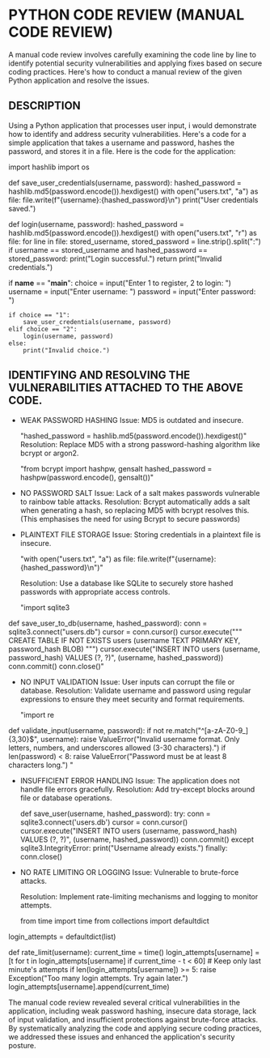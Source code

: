 # PYTHON CODE REVIEW (MANUAL CODE REVIEW)
A manual code review involves carefully examining the code line by line to identify potential security vulnerabilities and applying
fixes based on secure coding practices. Here's how to conduct a manual review of the given Python application and resolve the issues.
## DESCRIPTION
Using a Python application that processes user input, i would demonstrate how to identify and address security vulnerabilities. Here's a
code for a simple application that takes a username and password, hashes the password, and stores it in a file. Here is the code for the
application:

import hashlib
import os

def save_user_credentials(username, password):
    hashed_password = hashlib.md5(password.encode()).hexdigest()
    with open("users.txt", "a") as file:
        file.write(f"{username}:{hashed_password}\n")
    print("User credentials saved.")

def login(username, password):
    hashed_password = hashlib.md5(password.encode()).hexdigest()
    with open("users.txt", "r") as file:
        for line in file:
            stored_username, stored_password = line.strip().split(":")
            if username == stored_username and hashed_password == stored_password:
                print("Login successful.")
                return
    print("Invalid credentials.")

if __name__ == "__main__":
    choice = input("Enter 1 to register, 2 to login: ")
    username = input("Enter username: ")
    password = input("Enter password: ")
    
    if choice == "1":
        save_user_credentials(username, password)
    elif choice == "2":
        login(username, password)
    else:
        print("Invalid choice.")


## IDENTIFYING AND RESOLVING THE VULNERABILITIES ATTACHED TO THE ABOVE CODE.
- WEAK PASSWORD HASHING
  Issue: MD5 is outdated and insecure.

   "hashed_password = hashlib.md5(password.encode()).hexdigest()"
  Resolution: Replace MD5 with a strong password-hashing algorithm like bcrypt or argon2.

   "from bcrypt import hashpw, gensalt
   hashed_password = hashpw(password.encode(), gensalt())"

- NO PASSWORD SALT
  Issue: Lack of a salt makes passwords vulnerable to rainbow table attacks.
  Resolution: Bcrypt automatically adds a salt when generating a hash, so replacing MD5 with bcrypt resolves this.
  (This emphasises the need for using Bcrypt to secure passwords)
  
- PLAINTEXT FILE STORAGE
  Issue: Storing credentials in a plaintext file is insecure.

   "with open("users.txt", "a") as file:
    file.write(f"{username}:{hashed_password}\n")"

   Resolution: Use a database like SQLite to securely store hashed passwords with appropriate access controls.

  "import sqlite3

def save_user_to_db(username, hashed_password):
    conn = sqlite3.connect("users.db")
    cursor = conn.cursor()
    cursor.execute("""  CREATE TABLE IF NOT EXISTS users 
        (username TEXT PRIMARY KEY,
            password_hash BLOB)  """)
    cursor.execute("INSERT INTO users (username, password_hash) VALUES (?, ?)", (username, hashed_password))
    conn.commit()
    conn.close()"

 - NO INPUT VALIDATION
   Issue: User inputs can corrupt the file or database.
   Resolution: Validate username and password using regular expressions to ensure they meet security and format requirements.    

    "import re

def validate_input(username, password):
    if not re.match("^[a-zA-Z0-9_]{3,30}$", username):
        raise ValueError("Invalid username format. Only letters, numbers, and underscores allowed (3-30 characters).")
    if len(password) < 8:
        raise ValueError("Password must be at least 8 characters long.") "
        
- INSUFFICIENT ERROR HANDLING
  Issue: The application does not handle file errors gracefully.
  Resolution: Add try-except blocks around file or database operations.

  def save_user(username, hashed_password):
    try:
        conn = sqlite3.connect('users.db')
        cursor = conn.cursor()
        cursor.execute("INSERT INTO users (username, password_hash) VALUES (?, ?)", (username, hashed_password))
        conn.commit()
    except sqlite3.IntegrityError:
        print("Username already exists.")
    finally:
        conn.close()

- NO RATE LIMITING OR LOGGING
  Issue: Vulnerable to brute-force attacks.

  Resolution: Implement rate-limiting mechanisms and logging to monitor attempts.

  from time import time
from collections import defaultdict

login_attempts = defaultdict(list)

def rate_limit(username):
    current_time = time()
    login_attempts[username] = [t for t in login_attempts[username] if current_time - t < 60]  # Keep only last minute's attempts
    if len(login_attempts[username]) >= 5:
        raise Exception("Too many login attempts. Try again later.")
    login_attempts[username].append(current_time)

The manual code review revealed several critical vulnerabilities in the application, including weak password hashing, insecure data storage, lack of input validation, and insufficient protections against brute-force attacks. By systematically analyzing the code and applying secure coding practices, we addressed these issues and enhanced the application's security posture.



  

